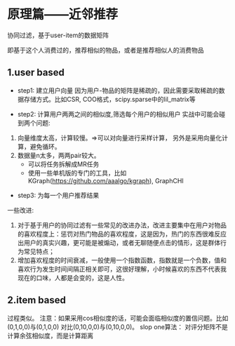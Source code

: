 # 原理篇——近邻推荐

协同过滤，基于user-item的数据矩阵


即基于这个人消费过的，推荐相似的物品，或者是推荐相似人的消费物品
## 1.user based
- step1: 建立用户向量
因为用户-物品的矩阵是稀疏的，因此需要采取稀疏的数据存储方式。比如CSR, COO格式，scipy.sparse中的lil_matrix等

- step2: 计算用户两两之间的相似度,筛选每个用户的相似用户
实战中可能会碰到两个问题:
1) 向量维度太高，计算较慢。=>可以对向量进行采样计算， 另外是采用向量化计算，避免循环。
2) 数据量n太多，两两pair较大。
    * 可以将任务拆解成MR任务
    * 使用一些单机版的专门的工具，比如KGraph(https://github.com/aaalgo/kgraph), GraphCHI

- step3: 为每一个用户推荐结果

一些改进:
1. 对于基于用户的协同过滤有一些常见的改进办法，改进主要集中在用户对物品的喜欢程度上：惩罚对热门物品的喜欢程度，这是因为，热门的东西很难反应出用户的真实兴趣，更可能是被煽动，或者无聊随便点击的情形，这是群体行为常见特点；
2. 增加喜欢程度的时间衰减，一般使用一个指数函数，指数就是一个负数，值和喜欢行为发生时间间隔正相关即可，这很好理解，小时候喜欢的东西不代表我现在的口味，人都是会变的，这是人性。

## 2.item based

过程类似。
注意：如果采用cos相似度的话，可能会面临相似度的置信问题。比如(0,1,0,0)与(0,1,0,0) 对比(0,10,0,0)与(0,10,0,0)。
slop one算法： 对评分矩阵不是计算余弦相似度，而是计算距离
